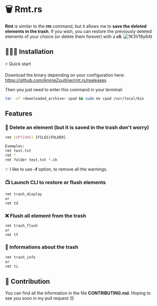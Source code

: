 # 🗑️ Rmt.rs

**Rmt** is similar to the **rm** command, but it allows me to **save the deleted elements in the trash**. If you wish, you can restore the previously deleted elements of your choice (or delete them forever) with a **cli**.
![1K3V18y64t](https://user-images.githubusercontent.com/53370597/194941244-875fe124-dc7a-4fba-ab39-2caba739f2eb.gif)



## 👨🏽‍💻 Installation



⚡️ Quick start

Download the binary depending on your configuration here: https://github.com/AmineZouitine/rmt.rs/realeases

Then you just need to enter this command in your terminal:
```sh
tar -xf <downloaded_archive> cpad && sudo mv cpad /usr/local/bin
````

## Features

### 🚮 Delete an element (but it is saved in the trash don't worry)

```sh
rmt [OPTIONS] [FILES|FOLDER]

Exemples: 
rmt text.txt
rmt *
rmt folder test.txt *.sh
```
✨ I like to use **-f** option, to remove all the warnings.

### 📺 Launch CLI to restore or flush elements

```sh
rmt trash_display
or
rmt td
```

### ❌ Flush all element from the trash
```sh
rmt trash_flush
or
rmt tf
```

### 🔎 Informations about the trash

```sh
rmt trash_info
or
rmt ti
```

## 🫵 Contribution

You can find all the information in the file **CONTRIBUTING.md**. Hoping to see you soon in my pull request 😊
